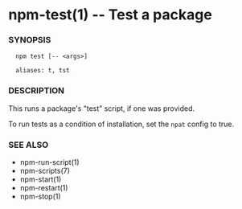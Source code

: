 npm-test(1) -- Test a package
=============================

###  SYNOPSIS

      npm test [-- <args>]

      aliases: t, tst

###  DESCRIPTION

This runs a package's "test" script, if one was provided.

To run tests as a condition of installation, set the `npat` config to
true.

###  SEE ALSO

* npm-run-script(1)
* npm-scripts(7)
* npm-start(1)
* npm-restart(1)
* npm-stop(1)
